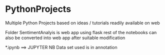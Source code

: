 # PythonProjects
Multiple Python Projects based on ideas / tutorials readily available on web

Folder SentimentAnalyis is web app using flask
rest of the notebooks can also be converted into web app after suitable modification

*.ipynb ==> JUPYTER NB 
Data set used is in annotation
